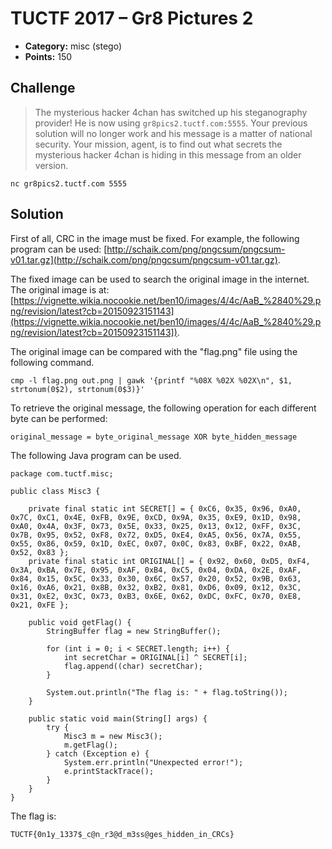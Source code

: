 # TUCTF 2017 – Gr8 Pictures 2

* **Category:** misc (stego)
* **Points:** 150

## Challenge

> The mysterious hacker 4chan has switched up his steganography provider! He is now using `gr8pics2.tuctf.com:5555`. Your previous solution will no longer work and his message is a matter of national security. Your mission, agent, is to find out what secrets the mysterious hacker 4chan is hiding in this message from an older version.

```
nc gr8pics2.tuctf.com 5555
```

## Solution

First of all, CRC in the image must be fixed. For example, the following program can be used: [http://schaik.com/png/pngcsum/pngcsum-v01.tar.gz](http://schaik.com/png/pngcsum/pngcsum-v01.tar.gz).

The fixed image can be used to search the original image in the internet. The original image is at: 
[https://vignette.wikia.nocookie.net/ben10/images/4/4c/AaB_%2840%29.png/revision/latest?cb=20150923151143](https://vignette.wikia.nocookie.net/ben10/images/4/4c/AaB_%2840%29.png/revision/latest?cb=20150923151143]).

The original image can be compared with the "flag.png" file using the following command.

```
cmp -l flag.png out.png | gawk '{printf "%08X %02X %02X\n", $1, strtonum(0$2), strtonum(0$3)}'
```

To retrieve the original message, the following operation for each different byte can be performed:

```
original_message = byte_original_message XOR byte_hidden_message
```

The following Java program can be used.

```
package com.tuctf.misc;

public class Misc3 {

    private final static int SECRET[] = { 0xC6, 0x35, 0x96, 0xA0, 0x7C, 0xC1, 0x4E, 0xFB, 0x9E, 0xCD, 0x9A, 0x35, 0xE9, 0x1D, 0x98, 0xA0, 0x4A, 0x3F, 0x73, 0x5E, 0x33, 0x25, 0x13, 0x12, 0xFF, 0x3C, 0x7B, 0x95, 0x52, 0xF8, 0x72, 0xD5, 0xE4, 0xA5, 0x56, 0x7A, 0x55, 0x55, 0x86, 0x59, 0x1D, 0xEC, 0x07, 0x0C, 0x83, 0xBF, 0x22, 0xAB, 0x52, 0x83 };
    private final static int ORIGINAL[] = { 0x92, 0x60, 0xD5, 0xF4, 0x3A, 0xBA, 0x7E, 0x95, 0xAF, 0xB4, 0xC5, 0x04, 0xDA, 0x2E, 0xAF, 0x84, 0x15, 0x5C, 0x33, 0x30, 0x6C, 0x57, 0x20, 0x52, 0x9B, 0x63, 0x16, 0xA6, 0x21, 0x8B, 0x32, 0xB2, 0x81, 0xD6, 0x09, 0x12, 0x3C, 0x31, 0xE2, 0x3C, 0x73, 0xB3, 0x6E, 0x62, 0xDC, 0xFC, 0x70, 0xE8, 0x21, 0xFE };

    public void getFlag() {
        StringBuffer flag = new StringBuffer();

        for (int i = 0; i < SECRET.length; i++) {
            int secretChar = ORIGINAL[i] ^ SECRET[i];
            flag.append((char) secretChar);
        }

        System.out.println("The flag is: " + flag.toString());
    }

    public static void main(String[] args) {
        try {
            Misc3 m = new Misc3();
            m.getFlag();
        } catch (Exception e) {
            System.err.println("Unexpected error!");
            e.printStackTrace();
        }
    }
}
```

The flag is:

```
TUCTF{0n1y_1337$_c@n_r3@d_m3ss@ges_hidden_in_CRCs}
```